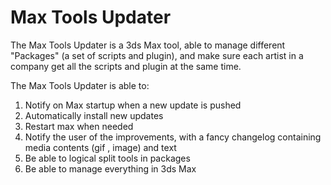 # Max Tools Updater

The Max Tools Updater is a 3ds Max tool, able to manage different "Packages" (a set of scripts and plugin), 
and make sure each artist in a company get all the scripts and plugin at the same time.

The Max Tools Updater is able to:
1. Notify on Max startup when a new update is pushed
2. Automatically install new updates
3. Restart max when needed
4. Notify the user of the improvements, with a fancy changelog containing media contents (gif , image) and text 
5. Be able to logical split tools in packages
6. Be able to manage everything in 3ds Max

